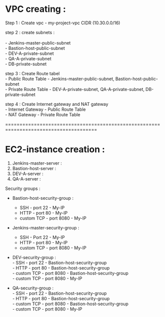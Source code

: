 # VPC creating :  

Step 1 : Create vpc - my-project-vpc   CIDR (10.30.0.0/16)  

step 2 : create subnets : <br>  
           - Jenkins-master-public-subnet  <br>
           - Bastion-host-public-subnet  <br>
           - DEV-A-private-subnet <br>
           - QA-A-private-subnet <br>
           - DB-private-subnet <br>

step 3 : Create Route tabel <br>
          - Public Route Table - Jenkins-master-public-subnet, Bastion-host-public-subnet <br>
          - Private Route Table - DEV-A-private-subnet, QA-A-private-subnet, DB-private-subnet <br>

step 4 : Create Internet gateway and NAT gateway  <br>
          - Internet Gateway - Public Route Table <br>
          - NAT Gateway - Private Route Table <br> 

======================================================================================

# EC2-instance creation : <br>
1) Jenkins-master-server : <br>
2) Bastion-host-server : <br>
3) DEV-A-server : <br>
4) QA-A-server : <br>

Security groups : <br>
 - Bastion-host-security-group : <br>
     - SSH - port 22 - My-IP <br>
     - HTTP - port 80 - My-IP <br>
     - custom TCP - port 8080 - My-IP <br>

 - Jenkins-master-security-group : <br>
     - SSH - Port 22 - My-IP <br>
     - HTTP - port 80 - My-IP <br>
     - custom TCP - port 8080 - My-IP <br>


- DEV-security-group :  <br>
      - SSH - port 22 - Bastion-host-security-group <br>
      - HTTP - port 80 - Bastion-host-security-group <br>
      - custom TCP - port 8080 - Bastion-host-security-group <br>
      - custom TCP - port 8080 - My-IP <br>

- QA-security-group : <br> 
      - SSH - port 22 - Bastion-host-security-group <br>
      - HTTP - port 80 - Bastion-host-security-group <br>
      - custom TCP - port 8080 - Bastion-host-security-group <br>
      - custom TCP - port 8080 - My-IP <br>
